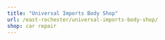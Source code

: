 ```yaml
---
title: "Universal Imports Body Shop"
url: /east-rochester/universal-imports-body-shop/
shop: car repair
---
```

